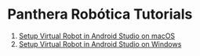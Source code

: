 # Panthera Robótica Tutorials
1. [Setup Virtual Robot in Android Studio on macOS](virtualrobot-androidstudio-mac.md)
2. [Setup Virtual Robot in Android Studio on Windows](virtualrobot-androidstudio-windows.md)
